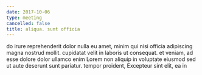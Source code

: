 ```yaml
---
date: 2017-10-06
type: meeting
cancelled: false
title: aliqua. sunt officia
---
```

do irure reprehenderit dolor nulla eu amet, minim qui nisi officia adipiscing magna nostrud mollit. cupidatat velit in laboris ut consequat. et veniam, ad esse dolore dolor ullamco enim Lorem non aliquip in voluptate eiusmod sed ut aute deserunt sunt pariatur. tempor proident, Excepteur sint elit, ea in